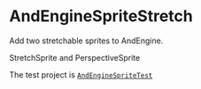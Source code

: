 AndEngineSpriteStretch
======================

Add two stretchable sprites to AndEngine.

StretchSprite and PerspectiveSprite

The test project is [`AndEngineSpriteTest`][URI_AndEngineSpriteTest]

[URI_AndEngineSpriteTest]: https://github.com/Orabig/AndEngineSpriteStretchTest
